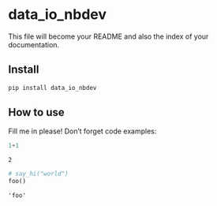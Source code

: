 # data_io_nbdev

<!-- WARNING: THIS FILE WAS AUTOGENERATED! DO NOT EDIT! -->

This file will become your README and also the index of your
documentation.

## Install

``` sh
pip install data_io_nbdev
```

## How to use

Fill me in please! Don’t forget code examples:

``` python
1+1
```

    2

``` python
# say_hi("world")
foo()
```

    'foo'
